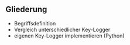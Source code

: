 ## Gliederung

* Begriffsdefinition
* Vergleich unterschiedlicher Key-Logger
* eigenen Key-Logger implementieren (Python)
